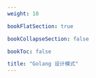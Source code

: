 ```yaml
---
weight: 10

bookFlatSection: true

bookCollapseSection: false

bookToc: false

title: "Golang 设计模式"
---
```


